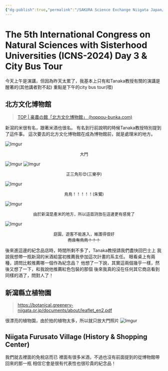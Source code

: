 ```yaml
---
{"dg-publish":true,"permalink":"/SAKURA Science Exchange Niigata Japan/5th_Day_ICNS_City_Bus_tour/","title":"5th Day - 5th ICNS & City Bus Tour ~ SAKURA Science exchange ~","noteIcon":"1","created":"2024-10-02T19:44:14.980+08:00","updated":"2024-10-02T20:08:46.269+08:00"}
---
```



# The 5th International Congress on Natural Sciences with Sisterhood Universities (ICNS-2024)  Day 3 & City Bus Tour

今天上午是演講，但因為昨天太累了，我基本上只有和Tanaka教授有關的演講是醒著的(其他講者對不起)
重點是下午的city bus tour(喂)

## 北方文化博物館
> [TOP | 豪農の館「北方文化博物館」 (hoppou-bunka.com)](https://hoppou-bunka.com/english/)

新瀉的米很有名，跟著米酒也很名。
有名到行前說明的時候Tanaka教授特別提到了這件事。
這次要去的北方文化博物館在成為博物館前，就是處理米的地方。

![Imgur](https://imgur.com/5eab7TA.jpeg)
<center><font size=2>
大門
</font></center>

![Imgur](https://imgur.com/uV0U73I.jpeg)
![Imgur](https://imgur.com/HTMaqlP.jpeg)
<center><font size=2>
正三角形😍(三樂亭)
</font></center>

![Imgur](https://imgur.com/v6YG7dr.jpeg)
<center><font size=2>
鳥鳥！！！！！(朱鷺)
</font></center>

![Imgur](https://imgur.com/h2k3RLj.jpeg)
<center><font size=2>
由於新瀉是產米的地方，所以這首詩放在這邊更有感覺了
</font></center>

![Imgur](https://imgur.com/bjNbnNi.jpeg)
<center><font size=2>
庭園，遊客不能進入，維護得很好<br>
<s>而且有鳥鳥！！！</s>
</font></center>

後來進這邊的紀念品店時，時間所剩不多了，Tanaka教授請我們盡快回巴士上
我說我想帶一瓶新瀉的米酒給當初推薦我參加這次計畫的系主任。
眼看桌上有兩種，請問比較推薦哪一個作為紀念品？
他想了一下說，其實這兩個幾乎一樣，然後又想了一下，和我說他推薦紅色包裝的那個
後來我真的沒在任何其它商店看到同樣的酒了，問對人了！

## 新瀉縣立植物園
> https://botanical.greenery-niigata.or.jp/documents/about/leaflet_en2.pdf

很漂亮的植物園，由於拍的植物太多，所以就只放大門照片
![Imgur](https://imgur.com/zl9UOVI.jpeg)

## Niigata Furusato Village (History & Shopping Center)
我們就去裡面的免稅店而已
裡面有很多米酒，不過也沒有前面提到的從博物館帶回來的那一瓶
相信它會是很有代表性也很珍貴的紀念品！